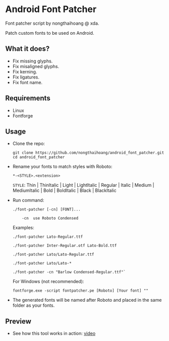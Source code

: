 # Android Font Patcher
Font patcher script by nongthaihoang @ xda.

Patch custom fonts to be used on Android.

## What it does?
- Fix missing glyphs.
- Fix misaligned glyphs.
- Fix kerning.
- Fix ligatures.
- Fix font name.

## Requirements
- Linux
- Fontforge

## Usage
- Clone the repo:
  ```
  git clone https://github.com/nongthaihoang/android_font_patcher.git
  cd android_font_patcher
  ```
- Rename your fonts to match styles with Roboto:

  `*-<STYLE>.<extension>`

  `STYLE`: Thin | ThinItalic | Light | LightItalic | Regular | Italic
  | Medium | MediumItalic | Bold | BoldItalic | Black | BlackItalic
- Run command:
  ```
  ./font-patcher [-cn] [FONT]...
  
      -cn  use Roboto Condensed
  ```
  Examples:
  ```
  ./font-patcher Lato-Regular.ttf
  
  ./font-patcher Inter-Regular.otf Lato-Bold.ttf
  
  ./font-patcher Lato/Lato-Regular.ttf
  
  ./font-patcher Lato/Lato-*
  
  ./font-patcher -cn "Barlow Condensed-Regular.ttf"`
  ```
  
  For Windows (not recommended):
  
  `fontforge.exe -script fontpatcher.pe [Roboto] [Your font] ""`
- The generated fonts will be named after Roboto and placed in the same folder as your fonts.

## Preview
- See how this tool works in action: [video](https://photos.app.goo.gl/SDUuhMHdqLhqvytn6)
